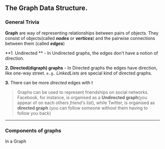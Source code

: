 ## The Graph Data Structure.


### General Trivia
**Graph** are way of representing relationships between pairs of objects. They consist of objects(called **_nodes_** or **_vertices_**) and the pairwise connections between them (called **_edges_**)

 **1. Undirected ** - In Undirected graphs, the edges don't have a notion of direction.

 **2. Directed(digraph) graphs** - In Directed graphs the edges have direction, like one-way street. `e.g.` _LinkedLists_ are special kind of directed graphs.

 **3.** There can be more _directed_ edges with t

> Graphs can be used to represent friendships on social networks. Facebook, for instance, is organised as a __Undirected graph__(you appear of on each others _friend's list_), while Twitter, is organised as __directed graph__
(you can follow someone without them having to follow you back)

 ----------
 ### Components of graphs

 In a Graph
